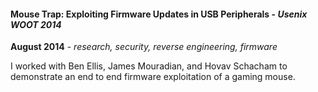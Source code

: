 #### Mouse Trap: Exploiting Firmware Updates in USB Peripherals - *Usenix WOOT 2014*

**August 2014** - *research, security, reverse engineering, firmware*

I worked with Ben Ellis, James Mouradian, and Hovav Schacham to demonstrate an
end to end firmware exploitation of a gaming mouse.

